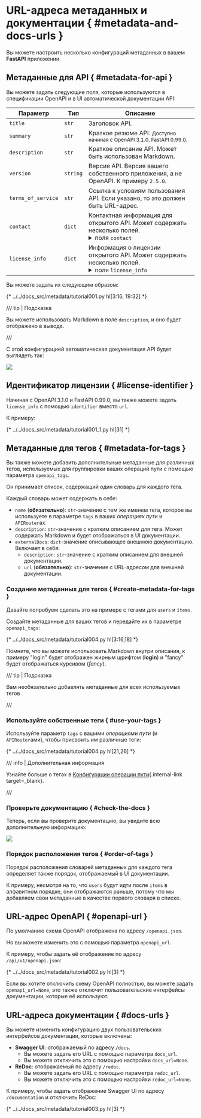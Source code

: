 # URL-адреса метаданных и документации { #metadata-and-docs-urls }

Вы можете настроить несколько конфигураций метаданных в вашем **FastAPI** приложении.

## Метаданные для API { #metadata-for-api }

Вы можете задать следующие поля, которые используются в спецификации OpenAPI и в UI автоматической документации API:

| Параметр | Тип | Описание |
|------------|------|-------------|
| `title` | `str` | Заголовок API. |
| `summary` | `str` | Краткое резюме API. <small>Доступно начиная с OpenAPI 3.1.0, FastAPI 0.99.0.</small> |
| `description` | `str` | Краткое описание API. Может быть использован Markdown. |
| `version` | `string` | Версия API. Версия вашего собственного приложения, а не OpenAPI. К примеру `2.5.0`. |
| `terms_of_service` | `str` | Ссылка к условиям пользования API. Если указано, то это должен быть URL-адрес. |
| `contact` | `dict` | Контактная информация для открытого API. Может содержать несколько полей. <details><summary>поля <code>contact</code></summary><table><thead><tr><th>Параметр</th><th>Тип</th><th>Описание</th></tr></thead><tbody><tr><td><code>name</code></td><td><code>str</code></td><td>Идентификационное имя контактного лица/организации.</td></tr><tr><td><code>url</code></td><td><code>str</code></td><td>URL указывающий на контактную информацию. ДОЛЖЕН быть в формате URL.</td></tr><tr><td><code>email</code></td><td><code>str</code></td><td>Email адрес контактного лица/организации. ДОЛЖЕН быть в формате email адреса.</td></tr></tbody></table></details> |
| `license_info` | `dict` | Информация о лицензии открытого API. Может содержать несколько полей. <details><summary>поля <code>license_info</code></summary><table><thead><tr><th>Параметр</th><th>Тип</th><th>Описание</th></tr></thead><tbody><tr><td><code>name</code></td><td><code>str</code></td><td><strong>ОБЯЗАТЕЛЬНО</strong> (если установлен параметр <code>license_info</code>). Название лицензии, используемой для API.</td></tr><tr><td><code>identifier</code></td><td><code>str</code></td><td>Выражение лицензии <a href="https://spdx.org/licenses/" class="external-link" target="_blank">SPDX</a> для API. Поле <code>identifier</code> взаимоисключающее с полем <code>url</code>. <small>Доступно начиная с OpenAPI 3.1.0, FastAPI 0.99.0.</small></td></tr><tr><td><code>url</code></td><td><code>str</code></td><td>URL, указывающий на лицензию, используемую для API. ДОЛЖЕН быть в формате URL.</td></tr></tbody></table></details> |

Вы можете задать их следующим образом:

{* ../../docs_src/metadata/tutorial001.py hl[3:16, 19:32] *}

/// tip | Подсказка

Вы можете использовать Markdown в поле `description`, и оно будет отображено в выводе.

///

С этой конфигурацией автоматическая документация API будет выглядеть так:

<img src="/img/tutorial/metadata/image01.png">

## Идентификатор лицензии { #license-identifier }

Начиная с OpenAPI 3.1.0 и FastAPI 0.99.0, вы также можете задать `license_info` с помощью `identifier` вместо `url`.

К примеру:

{* ../../docs_src/metadata/tutorial001_1.py hl[31] *}

## Метаданные для тегов { #metadata-for-tags }

Вы также можете добавить дополнительные метаданные для различных тегов, используемых для группировки ваших операций пути с помощью параметра `openapi_tags`.

Он принимает список, содержащий один словарь для каждого тега.

Каждый словарь может содержать в себе:

* `name` (**обязательно**): `str`-значение с тем же именем тега, которое вы используете в параметре `tags` в ваших *операциях пути* и `APIRouter`ах.
* `description`: `str`-значение с кратким описанием для тега. Может содержать Markdown и будет отображаться в UI документации.
* `externalDocs`:  `dict`-значение описывающее внешнюю документацию. Включает в себя:
    * `description`: `str`-значение с кратким описанием для внешней документации.
    * `url` (**обязательно**): `str`-значение с URL-адресом для внешней документации.

### Создание метаданных для тегов { #create-metadata-for-tags }

Давайте попробуем сделать это на примере с тегами для `users` и `items`.

Создайте метаданные для ваших тегов и передайте их в параметре `openapi_tags`:

{* ../../docs_src/metadata/tutorial004.py hl[3:16,18] *}

Помните, что вы можете использовать Markdown внутри описания, к примеру "login" будет отображен жирным шрифтом (**login**) и "fancy" будет отображаться курсивом (_fancy_).

/// tip | Подсказка

Вам необязательно добавлять метаданные для всех используемых тегов

///

### Используйте собственные теги { #use-your-tags }

Используйте параметр `tags` с вашими *операциями пути* (и `APIRouter`ами), чтобы присвоить им различные теги:

{* ../../docs_src/metadata/tutorial004.py hl[21,26] *}

/// info | Дополнительная информация

Узнайте больше о тегах в [Конфигурации операции пути](path-operation-configuration.md#tags){.internal-link target=_blank}.

///

### Проверьте документацию { #check-the-docs }

Теперь, если вы проверите документацию, вы увидите всю дополнительную информацию:

<img src="/img/tutorial/metadata/image02.png">

### Порядок расположения тегов { #order-of-tags }

Порядок расположения словарей метаданных для каждого тега определяет также порядок, отображаемый в UI документации.

К примеру, несмотря на то, что `users` будут идти после `items` в алфавитном порядке, они отображаются раньше, потому что мы добавляем свои метаданные в качестве первого словаря в списке.

## URL-адрес OpenAPI { #openapi-url }

По умолчанию схема OpenAPI отображена по адресу `/openapi.json`.

Но вы можете изменить это с помощью параметра `openapi_url`.

К примеру, чтобы задать её отображение по адресу `/api/v1/openapi.json`:

{* ../../docs_src/metadata/tutorial002.py hl[3] *}

Если вы хотите отключить схему OpenAPI полностью, вы можете задать `openapi_url=None`, это также отключит пользовательские интерфейсы документации, которые её используют.

## URL-адреса документации { #docs-urls }

Вы можете изменить конфигурацию двух пользовательских интерфейсов документации, которые включены:

* **Swagger UI**: отображаемый по адресу `/docs`.
    * Вы можете задать его URL с помощью параметра `docs_url`.
    * Вы можете отключить это с помощью настройки `docs_url=None`.
* **ReDoc**: отображаемый по адресу `/redoc`.
    * Вы можете задать его URL с помощью параметра `redoc_url`.
    * Вы можете отключить это с помощью настройки `redoc_url=None`.

К примеру, чтобы задать отображение Swagger UI по адресу `/documentation` и отключить ReDoc:

{* ../../docs_src/metadata/tutorial003.py hl[3] *}
